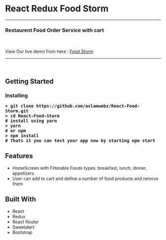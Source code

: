 <h1>React Redux Food Storm</h1>
<hr />
<h3>Restaurent Food Order Service with cart</h3>
<br />
<br />
View Our live demo from here :  <a href="https://aslamwebz.github.io/React-Food-Storm/">Food Storm</a>
<hr />
<br />
<h2>Getting Started</>
<br />
<h3>Installing</>
<br />

```
> git clone https://github.com/aslamwebz/React-Food-Storm.git
> cd React-Food-Storm
# install using yarn
> yarn
# or npm
> npm install
# Thats it you can test your app now by starting npm start
```

## Features

- HomeScreen with Filterable Foods types: breakfast, lunch, dinner, appetizers
- User can add to cart and define a number of food products and remove them

## Built With

- React 
- Redux
- React Router
- Sweetalert
- Bootstrap

